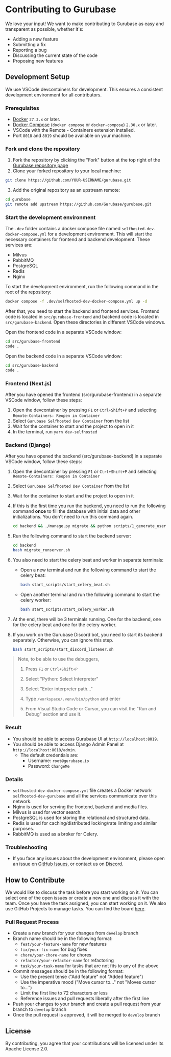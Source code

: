 # Contributing to Gurubase

We love your input! We want to make contributing to Gurubase as easy and transparent as possible, whether it's:

- Adding a new feature
- Submitting a fix
- Reporting a bug
- Discussing the current state of the code
- Proposing new features

## Development Setup

We use VSCode devcontainers for development. This ensures a consistent development environment for all contributors.

### Prerequisites

- [Docker](https://docs.docker.com/get-docker/) `27.3.x` or later.
- [Docker Compose](https://docs.docker.com/compose/install/) (`docker compose` or `docker-compose`) `2.30.x` or later.
- VSCode with the Remote - Containers extension installed.
- Port `8018` and `8019` should be available on your machine.

### Fork and clone the repository

1. Fork the repository by clicking the "Fork" button at the top right of the [Gurubase repository page](https://github.com/Gurubase/gurubase)
2. Clone your forked repository to your local machine:

```bash
git clone https://github.com/YOUR-USERNAME/gurubase.git
```

3. Add the original repository as an upstream remote:

```bash
cd gurubase
git remote add upstream https://github.com/Gurubase/gurubase.git
```

### Start the development environment

The `.dev` folder contains a docker compose file named `selfhosted-dev-docker-compose.yml` for a development environment. This will start the necessary containers for frontend and backend development. These services are:

- Milvus
- RabbitMQ
- PostgreSQL
- Redis
- Nginx

To start the development environment, run the following command in the root of the repository:

```bash
docker compose -f .dev/selfhosted-dev-docker-compose.yml up -d
```

After that, you need to start the backend and frontend services. Frontend code is located in `src/gurubase-frontend` and backend code is located in `src/gurubase-backend`. Open these directories in different VSCode windows.

Open the frontend code in a separate VSCode window:
```bash
cd src/gurubase-frontend
code .
```

Open the backend code in a separate VSCode window:
```bash
cd src/gurubase-backend
code .
```

### Frontend (Next.js)
After you have opened the frontend (src/gurubase-frontend) in a separate VSCode window, follow these steps:

1. Open the devcontainer by pressing `F1` or `Ctrl+Shift+P` and selecting `Remote-Containers: Reopen in Container`
2. Select `Gurubase Selfhosted Dev Container` from the list
3. Wait for the container to start and the project to open in it
4. In the terminal, run `yarn dev-selfhosted`

### Backend (Django)
After you have opened the backend (src/gurubase-backend) in a separate VSCode window, follow these steps:

1. Open the devcontainer by pressing `F1` or `Ctrl+Shift+P` and selecting `Remote-Containers: Reopen in Container`
2. Select `Gurubase Selfhosted Dev Container` from the list
3. Wait for the container to start and the project to open in it
4. If this is the first time you run the backend, you need to run the following command **once** to fill the database with initial data and other initializations. You don't need to run this command again.

    ```bash
    cd backend && ./manage.py migrate && python scripts/1_generate_users.py && python scripts/3_update_site.py && python scripts/5_fill_llm_prices.py && python scripts/4_create_milvus_collections.py && python manage.py collectstatic --noinput --verbosity 0
    ```

5. Run the following command to start the backend server:
    ```bash
    cd backend
    bash migrate_runserver.sh
    ```

6. You also need to start the celery beat and worker in separate terminals:

    - Open a new terminal and run the following command to start the celery beat:
        ```bash
        bash start_scripts/start_celery_beat.sh
        ```

    - Open another terminal and run the following command to start the celery worker:
        ```bash
        bash start_scripts/start_celery_worker.sh
        ```

7. At the end, there will be 3 terminals running. One for the backend, one for the celery beat and one for the celery worker.

8. If you work on the Gurubase Discord bot, you need to start its backend separately. Otherwise, you can ignore this step.

    ```bash
    bash start_scripts/start_discord_listener.sh
    ```

> Note, to be able to use the debuggers,
>    1. Press `F1` or `Ctrl+Shift+P`
>
>    2. Select "Python: Select Interpreter"
>
>    3. Select "Enter interpreter path..."
>
>    4. Type `/workspace/.venv/bin/python` and enter
>
>    5. From Visual Studio Code or Cursor, you can visit the "Run and Debug" section and use it.

### Result

- You should be able to access Gurubase UI at `http://localhost:8019`. 
- You should be able to access Django Admin Panel at `http://localhost:8018/admin`. 
    - The default credentials are:
        - Username: `root@gurubase.io`
        - Password: `ChangeMe`

### Details

- `selfhosted-dev-docker-compose.yml` file creates a Docker network `selfhosted-dev-gurubase` and all the services communicate over this network.
- Nginx is used for serving the frontend, backend and media files.
- Milvus is used for vector search.
- PostgreSQL is used for storing the relational and structured data.
- Redis is used for caching/distributed locking/rate limiting and similar purposes.
- RabbitMQ is used as a broker for Celery.


### Troubleshooting 

- If you face any issues about the development environment, please open an issue on [GitHub Issues](https://github.com/Gurubase/gurubase/issues), or contact us on [Discord](https://discord.gg/9CMRSQPqx6).


## How to Contribute

We would like to discuss the task before you start working on it. You can select one of the open issues or create a new one and discuss it with the team. Once you have the task assigned, you can start working on it. We also use GitHub Projects to manage tasks. You can find the board [here](https://github.com/orgs/Gurubase/projects/1).

### Pull Request Process

- Create a new branch for your changes from `develop` branch
- Branch name should be in the following format: 
    - `feat/your-feature-name` for new features
    - `fix/your-fix-name` for bug fixes
    - `chore/your-chore-name` for chores
    - `refactor/your-refactor-name` for refactoring
    - `task/your-task-name` for tasks that are not fits to any of the above
- Commit messages should be in the following format:
    - Use the present tense ("Add feature" not "Added feature")
    - Use the imperative mood ("Move cursor to..." not "Moves cursor to...")
    - Limit the first line to 72 characters or less
    - Reference issues and pull requests liberally after the first line
- Push your changes to your branch and create a pull request from your branch to `develop` branch
- Once the pull request is approved, it will be merged to `develop` branch


## License

By contributing, you agree that your contributions will be licensed under its Apache License 2.0. 